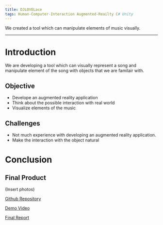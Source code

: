 ```yaml
---
title: DJLOVELace
tags: Human-Computer-Interaction Augmented-Reailty C# Unity
---
```

We created a tool which can manipulate elements of music visually.

<!--more-->
---

# Introduction
We are developing a tool which can visually represent a song and manipulate element of the song with objects that we are familair with.

## Objective
* Develope an augmented reality application
* Think about the possible interaction with real world
* Visualize elements of the music

## Challenges
* Not much experience with developing an augmented reality application.
* Make the interaction with the object natural


# Conclusion

## Final Product

(Insert photos)

[Github Repository](https://github.com/hanum-lee/DJLoveLace)

[Demo Video](https://youtu.be/CzY47MGLqWU)

[Final Report](https://docs.google.com/document/d/1vURsnf8XujDTIs7-akQPw0tFCrqtLhrbKNwQ-3yl0CE/edit?usp=sharing)